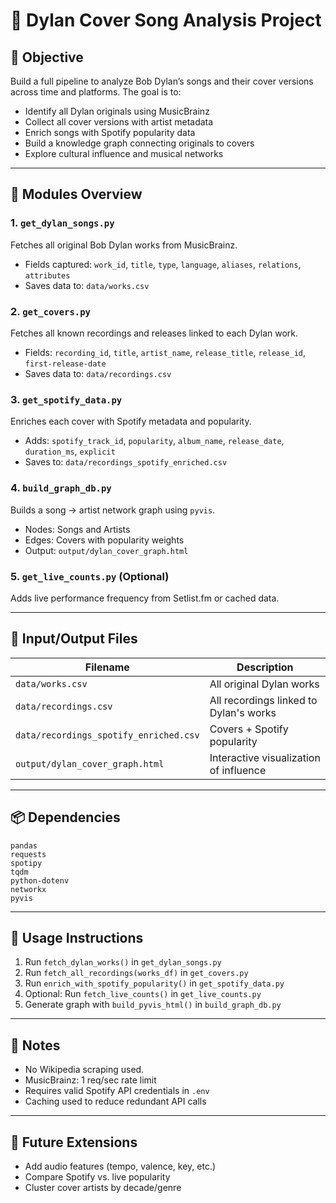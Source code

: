 # 🎸 Dylan Cover Song Analysis Project

## 🎯 Objective

Build a full pipeline to analyze Bob Dylan’s songs and their cover versions across time and platforms. The goal is to:
- Identify all Dylan originals using MusicBrainz
- Collect all cover versions with artist metadata
- Enrich songs with Spotify popularity data
- Build a knowledge graph connecting originals to covers
- Explore cultural influence and musical networks

---

## 🧩 Modules Overview

### 1. `get_dylan_songs.py`
Fetches all original Bob Dylan works from MusicBrainz.
- Fields captured: `work_id`, `title`, `type`, `language`, `aliases`, `relations`, `attributes`
- Saves data to: `data/works.csv`

### 2. `get_covers.py`
Fetches all known recordings and releases linked to each Dylan work.
- Fields: `recording_id`, `title`, `artist_name`, `release_title`, `release_id`, `first-release-date`
- Saves data to: `data/recordings.csv`

### 3. `get_spotify_data.py`
Enriches each cover with Spotify metadata and popularity.
- Adds: `spotify_track_id`, `popularity`, `album_name`, `release_date`, `duration_ms`, `explicit`
- Saves to: `data/recordings_spotify_enriched.csv`

### 4. `build_graph_db.py`
Builds a song → artist network graph using `pyvis`.
- Nodes: Songs and Artists
- Edges: Covers with popularity weights
- Output: `output/dylan_cover_graph.html`

### 5. `get_live_counts.py` (Optional)
Adds live performance frequency from Setlist.fm or cached data.

---

## 📂 Input/Output Files

| Filename                             | Description |
|--------------------------------------|-------------|
| `data/works.csv`                     | All original Dylan works |
| `data/recordings.csv`                | All recordings linked to Dylan's works |
| `data/recordings_spotify_enriched.csv` | Covers + Spotify popularity |
| `output/dylan_cover_graph.html`     | Interactive visualization of influence |

---

## 📦 Dependencies

```
pandas
requests
spotipy
tqdm
python-dotenv
networkx
pyvis
```

---

## 🚦 Usage Instructions

1. Run `fetch_dylan_works()` in `get_dylan_songs.py`
2. Run `fetch_all_recordings(works_df)` in `get_covers.py`
3. Run `enrich_with_spotify_popularity()` in `get_spotify_data.py`
4. Optional: Run `fetch_live_counts()` in `get_live_counts.py`
5. Generate graph with `build_pyvis_html()` in `build_graph_db.py`

---

## 📌 Notes

- No Wikipedia scraping used.
- MusicBrainz: 1 req/sec rate limit
- Requires valid Spotify API credentials in `.env`
- Caching used to reduce redundant API calls

---

## 🔮 Future Extensions

- Add audio features (tempo, valence, key, etc.)
- Compare Spotify vs. live popularity
- Cluster cover artists by decade/genre
